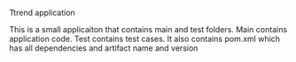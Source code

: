 Ttrend application

This is a small applicaiton that contains main and test folders.
Main contains application code.
Test contains test cases.
It also contains pom.xml which has all dependencies and artifact name and version
